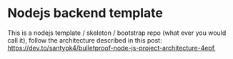 # Nodejs backend template
This is a nodejs template / skeleton / bootstrap repo (what ever you would call it), follow the architecture described in this post: https://dev.to/santypk4/bulletproof-node-js-project-architecture-4epf,